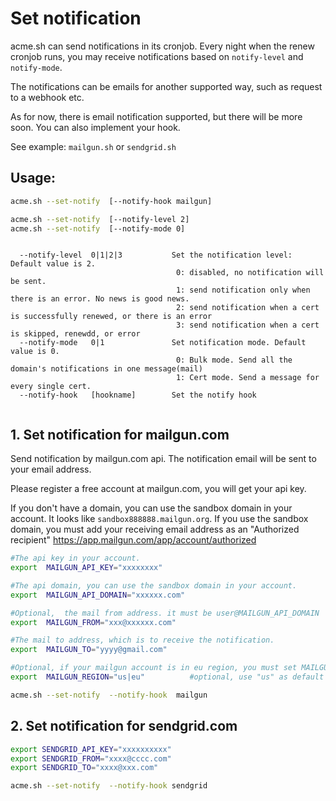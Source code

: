 # Set notification

acme.sh can send notifications in its cronjob. 
Every night when the renew cronjob runs, you may receive notifications based on `notify-level` and `notify-mode`.

The notifications can be emails for another supported way, such as request to a webhook etc.

As for now,  there is email notification supported, but there will be more soon. You can also implement your hook.

See example: `mailgun.sh`  or `sendgrid.sh`


## Usage:
```sh
acme.sh --set-notify  [--notify-hook mailgun]

acme.sh --set-notify  [--notify-level 2]
acme.sh --set-notify  [--notify-mode 0]

```

```

  --notify-level  0|1|2|3           Set the notification level:  Default value is 2.
                                     0: disabled, no notification will be sent.
                                     1: send notification only when there is an error. No news is good news.
                                     2: send notification when a cert is successfully renewed, or there is an error
                                     3: send notification when a cert is skipped, renewdd, or error
  --notify-mode   0|1               Set notification mode. Default value is 0.
                                     0: Bulk mode. Send all the domain's notifications in one message(mail)
                                     1: Cert mode. Send a message for every single cert.
  --notify-hook   [hookname]        Set the notify hook


```





## 1. Set notification for mailgun.com

Send notification by mailgun.com api. The notification email will be sent to your email address.

Please register a free account at mailgun.com, you will get your api key.

If you don't have a domain, you can use the sandbox domain in your account.
It looks like `sandbox888888.mailgun.org`.
If you use the sandbox domain, you must add your receiving email address as an "Authorized recipient"
https://app.mailgun.com/app/account/authorized


```sh
#The api key in your account.
export  MAILGUN_API_KEY="xxxxxxxx"

#The api domain, you can use the sandbox domain in your account.
export  MAILGUN_API_DOMAIN="xxxxxx.com"

#Optional,  the mail from address. it must be user@MAILGUN_API_DOMAIN
export  MAILGUN_FROM="xxx@xxxxxx.com"

#The mail to address, which is to receive the notification.
export  MAILGUN_TO="yyyy@gmail.com"

#Optional, if your mailgun account is in eu region, you must set MAILGUN_REGION
export  MAILGUN_REGION="us|eu"          #optional, use "us" as default

acme.sh --set-notify  --notify-hook  mailgun
```


## 2. Set notification for sendgrid.com

```sh
export SENDGRID_API_KEY="xxxxxxxxxx"
export SENDGRID_FROM="xxxx@cccc.com"
export SENDGRID_TO="xxxx@xxx.com"

acme.sh --set-notify  --notify-hook sendgrid
```


